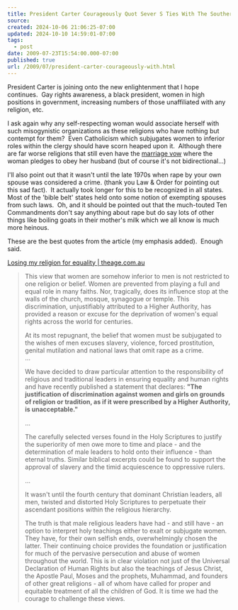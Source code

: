 ```yaml
---
title: President Carter Courageously Quot Sever S Ties With The Southern Baptist Convention Quot Over Women'S Rights
source: 
created: 2024-10-06 21:06:25-07:00
updated: 2024-10-10 14:59:01-07:00
tags:
  - post
date: 2009-07-23T15:54:00.000-07:00
published: true
url: /2009/07/president-carter-courageously-with.html
---
```



President Carter is joining onto the new enlightenment that I hope continues.  Gay rights awareness, a black president, women in high positions in government, increasing numbers of those unaffiliated with any religion, etc.  
  
I ask again why any self-respecting woman would associate herself with such misogynistic organizations as these religions who have nothing but contempt for them?  Even Catholicism which subjugates women to inferior roles within the clergy should have scorn heaped upon it.  Although there are far worse religions that still even have the [marriage vow](http://www.eons.com/groups/topic/1035810--Christian-wedding-vows?page=3) where the woman pledges to obey her husband (but of course it's not bidirectional...)  
  
I'll also point out that it wasn't until the late 1970s when rape by your own spouse was considered a crime. (thank you Law & Order for pointing out this sad fact).  It actually took longer for this to be recognized in all states.  Most of the 'bible belt' states held onto some notion of exempting spouses from such laws.  Oh, and it should be pointed out that the much-touted Ten Commandments don't say anything about rape but do say lots of other things like boiling goats in their mother's milk which we all know is much more heinous.  
  
These are the best quotes from the article (my emphasis added).  Enough said.  
  
[Losing my religion for equality | theage.com.au](http://www.facebook.com/ext/share.php?sid=104196312034&h=IoUCx&u=4vGD1&ref=nf)  

> This view that women are somehow inferior to men is not restricted to one religion or belief. Women are prevented from playing a full and equal role in many faiths. Nor, tragically, does its influence stop at the walls of the church, mosque, synagogue or temple. This discrimination, unjustifiably attributed to a Higher Authority, has provided a reason or excuse for the deprivation of women's equal rights across the world for centuries.  
>   
> At its most repugnant, the belief that women must be subjugated to the wishes of men excuses slavery, violence, forced prostitution, genital mutilation and national laws that omit rape as a crime.  
> ...  
>   
> We have decided to draw particular attention to the responsibility of religious and traditional leaders in ensuring equality and human rights and have recently published a statement that declares: **"The justification of discrimination against women and girls on grounds of religion or tradition, as if it were prescribed by a Higher Authority, is unacceptable."**  
>   
> ...  
>   
> The carefully selected verses found in the Holy Scriptures to justify the superiority of men owe more to time and place - and the determination of male leaders to hold onto their influence - than eternal truths. Similar biblical excerpts could be found to support the approval of slavery and the timid acquiescence to oppressive rulers.  
>   
> ...  
>   
> It wasn't until the fourth century that dominant Christian leaders, all men, twisted and distorted Holy Scriptures to perpetuate their ascendant positions within the religious hierarchy.
> 
> The truth is that male religious leaders have had - and still have - an option to interpret holy teachings either to exalt or subjugate women. They have, for their own selfish ends, overwhelmingly chosen the latter. Their continuing choice provides the foundation or justification for much of the pervasive persecution and abuse of women throughout the world. This is in clear violation not just of the Universal Declaration of Human Rights but also the teachings of Jesus Christ, the Apostle Paul, Moses and the prophets, Muhammad, and founders of other great religions - all of whom have called for proper and equitable treatment of all the children of God. It is time we had the courage to challenge these views.

>   

  
  

<!-- ![](http://img.zemanta.com/pixy.gif?x-id=f67423db-f9db-8b48-ab22-ce8e79eed40e) -->